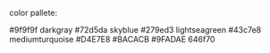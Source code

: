 color pallete:

#9f9f9f  darkgray
#72d5da skyblue
#279ed3 lightseagreen
#43c7e8 mediumturquoise
#D4E7E8
#BACACB
#9FADAE
646f70